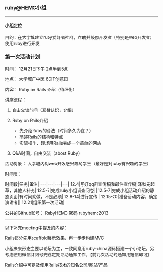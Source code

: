 ### ruby@HEMC小组

---
#### 小组定位

目的：在大学城建立ruby爱好者社群，帮助并鼓励开发者（特别是web开发者）使用ruby进行开发

### 第一次活动计划

时间： 12月21日下午 2点半到5点

地点： 大学城广中医 6CIT创意园

内容： Ruby on Rails 介绍（待细化）

讲座流程：

1. 自由交谈时间（互相认识，介绍）
2. Ruby on Rails介绍
	* 先介绍Ruby的语法（时间多久为宜？）
	* 简述Rails的结构和特点
	* 实际操作，现场用Rails完成一个简单的网站

3. Q&A时间，自由交流（about Ruby）

活动对象： 大学城内对web开发感兴趣的学生（最好是对ruby有兴趣的学生）

时间表：

时间段|任务|备注|
---|---|---|---|
12.4|写好qq群宣传稿和邮件宣传稿|泽秋先起草，其他人补充|
12.5-7|完成ruby小组调查问卷||
12.5-7|完成小组活动介绍的静态页面|有时间就做，不是必须|
12.8-14|进行宣传||
12.15-20|准备活动内容，确定演讲者||
12.21|组织第一次活动||

公共的Github账号： RubyHEMC 密码 rubyhemc2013

---
以下补充meeting中提及的内容：

Rails部分先用scaffold展示效果，再一步步构建MVC

小组未来形态主要以论坛为主，一致同意用ruby-china源码搭建一个小论坛。另考虑使用微信订阅号完成定期活动通知工作。【前几次活动的通知用短信即可】

Rails介绍中可提及使用Rails技术的知名公司/网站/产品
